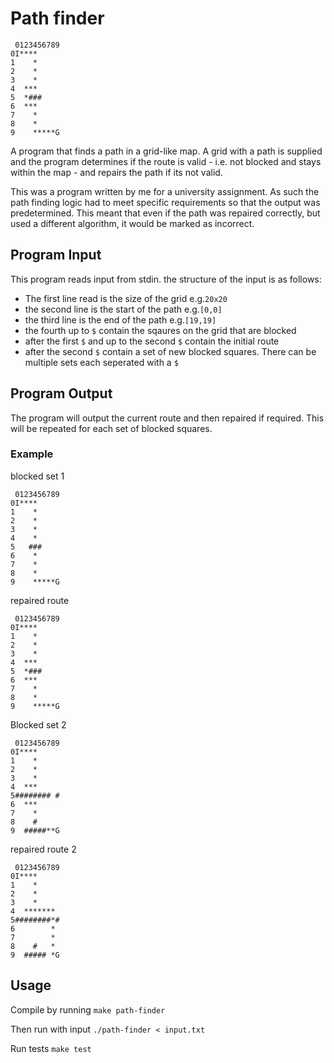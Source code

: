 # Path finder

```
 0123456789
0I****
1    *
2    *
3    *
4  ***
5  *###
6  ***
7    *
8    *
9    *****G
```

A program that finds a path in a grid-like map. A grid with a path is supplied and the program determines if the route is valid - i.e. not blocked and stays within the map - and repairs the path if its not valid.

This was a program written by me for a university assignment. As such the path finding logic had to meet specific requirements so that the output was predetermined. This meant that even if the path was repaired correctly, but used a different algorithm, it would be marked as incorrect.

## Program Input

This program reads input from stdin. the structure of the input is as follows:

- The first line read is the size of the grid e.g.`20x20`
- the second line is the start of the path e.g.`[0,0]`
- the third line is the end of the path e.g.`[19,19]`
- the fourth up to `$` contain the sqaures on the grid that are blocked
- after the first `$` and up to the second `$` contain the initial route
- after the second `$` contain a set of new blocked squares. There can be multiple sets each seperated with a `$`

## Program Output

The program will output the current route and then repaired if required. This will be repeated for each set of blocked squares.

### Example

blocked set 1

```
 0123456789
0I****
1    *
2    *
3    *
4    *
5   ###
6    *
7    *
8    *
9    *****G
```

repaired route

```
 0123456789
0I****
1    *
2    *
3    *
4  ***
5  *###
6  ***
7    *
8    *
9    *****G
```

Blocked set 2

```
 0123456789
0I****
1    *
2    *
3    *
4  ***
5######## #
6  ***
7    *
8    #
9  #####**G
```

repaired route 2

```
 0123456789
0I****
1    *
2    *
3    *
4  *******
5########*#
6        *
7        *
8    #   *
9  ##### *G
```

## Usage

Compile by running
`make path-finder`

Then run with input
`./path-finder < input.txt`

Run tests `make test`
